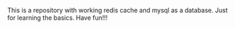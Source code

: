 This is a repository with working redis cache and mysql as a database. Just for learning the basics. Have fun!!!
